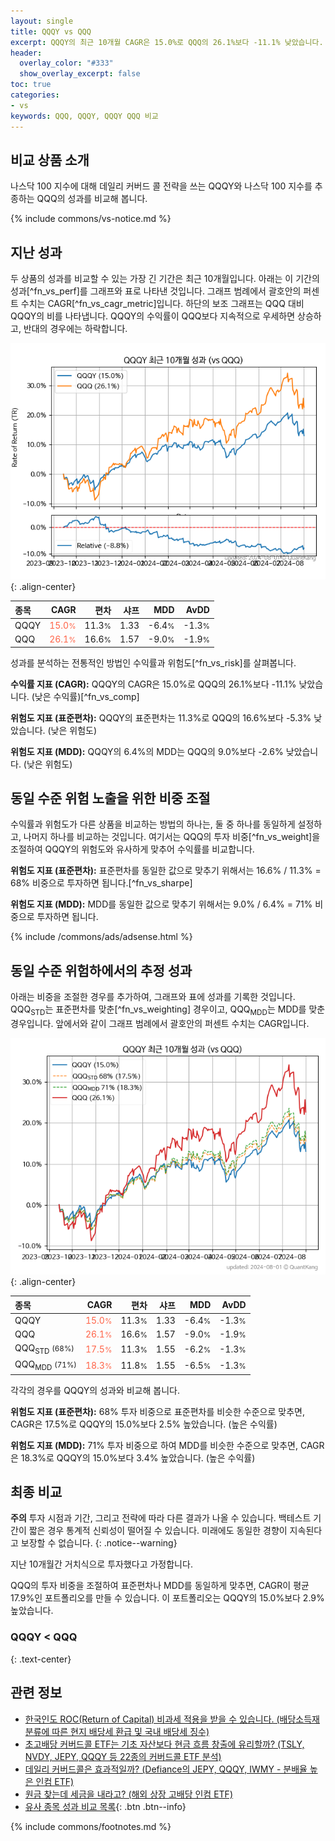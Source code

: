 ```yaml
---
layout: single
title: QQQY vs QQQ
excerpt: QQQY의 최근 10개월 CAGR은 15.0%로 QQQ의 26.1%보다 -11.1% 낮았습니다.
header:
  overlay_color: "#333"
  show_overlay_excerpt: false
toc: true
categories:
- vs
keywords: QQQ, QQQY, QQQY QQQ 비교
---
```


## 비교 상품 소개


나스닥 100 지수에 대해 데일리 커버드 콜 전략을 쓰는 QQQY와 나스닥 100 지수를 추종하는 QQQ의 성과를 비교해 봅니다.



{% include commons/vs-notice.md %}

## 지난 성과

두 상품의 성과를 비교할 수 있는 가장 긴 기간은 최근 10개월입니다. 아래는 이 기간의 성과[^fn_vs_perf]를 그래프와 표로 나타낸 것입니다.
그래프 범례에서 괄호안의 퍼센트 수치는 CAGR[^fn_vs_cagr_metric]입니다.
하단의 보조 그래프는 QQQ 대비 QQQY의 비를 나타냅니다.
QQQY의 수익률이 QQQ보다 지속적으로 우세하면 상승하고, 반대의 경우에는 하락합니다.

![QQQY](/vs/images/qqqy-vs-qqq_dual.png){: .align-center}

| **종목** | **CAGR** | **편차** | **샤프** | **MDD** | **AvDD** |
| :------------ | ------: | -----------: | -------: | ------: | -------: |
| QQQY | <span style="color: tomato">15.0<small>%</small></span> | 11.3<small>%</small> | 1.33 | -6.4<small>%</small> | -1.3<small>%</small> |
| QQQ | <span style="color: tomato">26.1<small>%</small></span> | 16.6<small>%</small> | 1.57 | -9.0<small>%</small> | -1.9<small>%</small> |

<!-- more -->


성과를 분석하는 전통적인 방법인 수익률과 위험도[^fn_vs_risk]를 살펴봅니다.

**수익률 지표 (CAGR):** QQQY의 CAGR은 15.0%로 QQQ의 26.1%보다 -11.1% 낮았습니다. (낮은 수익률)[^fn_vs_comp]

**위험도 지표 (표준편차):** QQQY의 표준편차는 11.3%로 QQQ의 16.6%보다 -5.3% 낮았습니다. (낮은 위험도)

**위험도 지표 (MDD):** QQQY의 6.4%의 MDD는 QQQ의 9.0%보다 -2.6% 낮았습니다. (낮은 위험도)



## 동일 수준 위험 노출을 위한 비중 조절

수익률과 위험도가 다른 상품을 비교하는 방법의 하나는, 둘 중 하나를 동일하게 설정하고, 나머지 하나를 비교하는 것입니다.
여기서는 QQQ의 투자 비중[^fn_vs_weight]을 조절하여 QQQY의 위험도와 유사하게 맞추어 수익률를 비교합니다.

**위험도 지표 (표준편차):** 표준편차를 동일한 값으로 맞추기 위해서는 16.6% / 11.3% = 68% 비중으로 투자하면 됩니다.[^fn_vs_sharpe]

**위험도 지표 (MDD):** MDD를 동일한 값으로 맞추기 위해서는 9.0% / 6.4% = 71% 비중으로 투자하면 됩니다.


{% include /commons/ads/adsense.html %}



## 동일 수준 위험하에서의 추정 성과

아래는 비중을 조절한 경우를 추가하여, 그래프와 표에 성과를 기록한 것입니다.
QQQ<sub>STD</sub>는 표준편차를 맞춘[^fn_vs_weighting] 경우이고, QQQ<sub>MDD</sub>는 MDD를 맞춘 경우입니다.
앞에서와 같이 그래프 범례에서 괄호안의 퍼센트 수치는 CAGR입니다.


![QQQY](/vs/images/qqqy-vs-qqq.png){: .align-center}



| **종목** | **CAGR** | **편차** | **샤프** | **MDD** | **AvDD** |
| :------------ | ------: | -----------: | -------: | ------: | -------: |
| QQQY | <span style="color: tomato">15.0<small>%</small></span> | 11.3<small>%</small> | 1.33 | -6.4<small>%</small> | -1.3<small>%</small> |
| QQQ | <span style="color: tomato">26.1<small>%</small></span> | 16.6<small>%</small> | 1.57 | -9.0<small>%</small> | -1.9<small>%</small> |
| QQQ<sub>STD</sub> <small>(68%)</small> | <span style="color: tomato">17.5<small>%</small></span> | 11.3<small>%</small> | 1.55 | -6.2<small>%</small> | -1.3<small>%</small> |
| QQQ<sub>MDD</sub> <small>(71%)</small> | <span style="color: tomato">18.3<small>%</small></span> | 11.8<small>%</small> | 1.55 | -6.5<small>%</small> | -1.3<small>%</small> |



각각의 경우를 QQQY의 성과와 비교해 봅니다.

**위험도 지표 (표준편차):** 68% 투자 비중으로 표준편차를 비슷한 수준으로 맞추면, CAGR은 17.5%로 QQQY의 15.0%보다 2.5% 높았습니다. (높은 수익률)

**위험도 지표 (MDD):** 71% 투자 비중으로 하여 MDD를 비슷한 수준으로 맞추면, CAGR은 18.3%로 QQQY의 15.0%보다 3.4% 높았습니다. (높은 수익률)




## 최종 비교

**주의** 투자 시점과 기간, 그리고 전략에 따라 다른 결과가 나올 수 있습니다. 백테스트 기간이 짧은 경우 통계적 신뢰성이 떨어질 수 있습니다. 미래에도 동일한 경향이 지속된다고 보장할 수 없습니다.
{: .notice--warning}

지난 10개월간 거치식으로 투자했다고 가정합니다.

QQQ의 투자 비중을 조절하여 표준편차나 MDD를 동일하게 맞추면, CAGR이 평균 17.9%인 포트폴리오를 만들 수 있습니다.
이 포트폴리오는 QQQY의 15.0%보다 2.9% 높았습니다.

### QQQY	&lt; QQQ
{: .text-center}


## 관련 정보

- [한국인도 ROC(Return of Capital) 비과세 적용을 받을 수 있습니다. (배당소득재분류에 따른 현지 배당세 환급 및 국내 배당세 징수)](https://kongdori.tistory.com/299)
- [초고배당 커버드콜 ETF는 기초 자산보다 현금 흐름 창출에 유리할까? (TSLY, NVDY, JEPY, QQQY 등 22종의 커버드콜 ETF 분석)](https://kongdori.tistory.com/286)
- [데일리 커버드콜은 효과적일까? (Defiance의 JEPY, QQQY, IWMY - 분배율 높은 인컴 ETF)](https://kongdori.tistory.com/235)
- [원금 찾는데 세금을 내라고? (해외 상장 고배당 인컴 ETF)](https://kongdori.tistory.com/206)
- [유사 종목 성과 비교 목록](/vs/){: .btn .btn--info}

{% include commons/footnotes.md %}